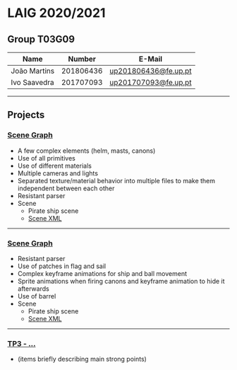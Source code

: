 # LAIG 2020/2021

## Group T03G09
| Name             | Number    | E-Mail              |
| ---------------- | --------- | ------------------  |
| João Martins     | 201806436 | up201806436@fe.up.pt|
| Ivo Saavedra     | 201707093 | up201707093@fe.up.pt|

----

## Projects

### [Scene Graph](TP1/MySceneGraph.js)

- A few complex elements (helm, masts, canons)
- Use of all primitives
- Use of different materials
- Multiple cameras and lights
- Separated texture/material behavior into multiple files to make them
independent between each other
- Resistant parser
- Scene
  - Pirate ship scene
  - [Scene XML](TP1/scenes/LAIG_TP1_XML_T3_G09_v1.xml)

-----

### [Scene Graph](TP2/MySceneGraph.js)

- Resistant parser
- Use of patches in flag and sail
- Complex keyframe animations for ship and ball movement
- Sprite animations when firing canons and keyframe animation
to hide it afterwards
- Use of barrel
- Scene
  - Pirate ship scene
  - [Scene XML](TP2/scenes/LAIG_TP1_XML_T3_G09_v1.xml)

----

### [TP3 - ...](TP3)
- (items briefly describing main strong points)

